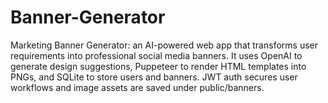 # Banner-Generator
Marketing Banner Generator: an AI-powered web app that transforms user requirements into professional social media banners. It uses OpenAI to generate design suggestions, Puppeteer to render HTML templates into PNGs, and SQLite to store users and banners. JWT auth secures user workflows and image assets are saved under public/banners.
